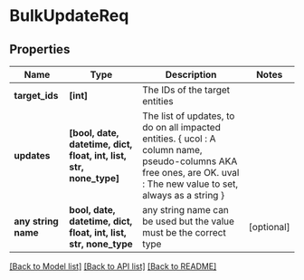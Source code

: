 # BulkUpdateReq


## Properties
Name | Type | Description | Notes
------------ | ------------- | ------------- | -------------
**target_ids** | **[int]** | The IDs of the target entities | 
**updates** | **[bool, date, datetime, dict, float, int, list, str, none_type]** | The list of updates, to do on all impacted entities.        {            ucol : A column name, pseudo-columns AKA free ones, are OK.            uval : The new value to set, always as a string        } | 
**any string name** | **bool, date, datetime, dict, float, int, list, str, none_type** | any string name can be used but the value must be the correct type | [optional]

[[Back to Model list]](../README.md#documentation-for-models) [[Back to API list]](../README.md#documentation-for-api-endpoints) [[Back to README]](../README.md)


